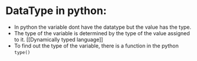 # DataType in python:

- In python the variable dont have the datatype but the value has the type.
- The type of the variable is determined by the type of the value assigned to it. [[Dynamically typed language]]
- To find out the type of the variable, there is a function in the python `type()`
